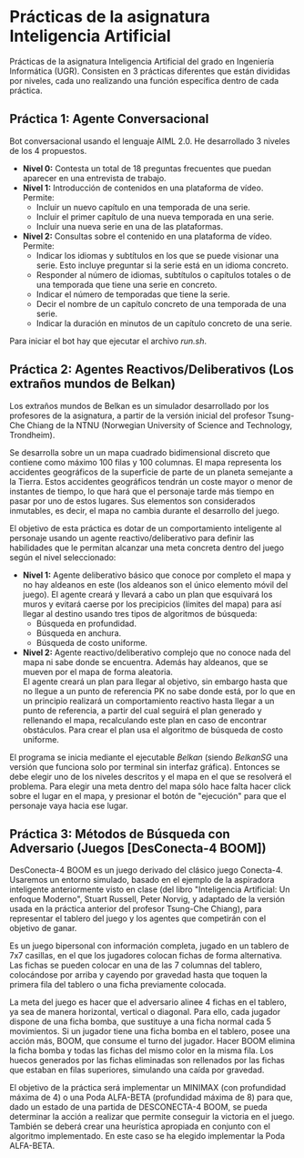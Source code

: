 # Prácticas de la asignatura Inteligencia Artificial #
Prácticas de la asignatura Inteligencia Artificial del grado en Ingeniería Informática (UGR). Consisten en 3 prácticas diferentes que están divididas por niveles, cada uno realizando una función específica dentro de cada práctica.

## Práctica 1: Agente Conversacional ##

Bot conversacional usando el lenguaje AIML 2.0. He desarrollado 3 niveles de los 4 propuestos.

- **Nivel 0:** Contesta un total de 18 preguntas frecuentes que puedan aparecer en una entrevista de trabajo.
- **Nivel 1:** Introducción de contenidos en una plataforma de vídeo. Permite:
   + Incluir un nuevo capítulo en una temporada de una serie.
   + Incluir el primer capítulo de una nueva temporada en una serie.
   + Incluir una nueva serie en una de las plataformas.
- **Nivel 2:** Consultas sobre el contenido en una plataforma de vídeo. Permite:
   + Indicar los idiomas y subtítulos en los que se puede visionar una serie. Esto incluye preguntar si la serie está en un idioma concreto.
   + Responder al número de idiomas, subtítulos o capítulos totales o de una temporada que tiene una serie en concreto.
   + Indicar el número de temporadas que tiene la serie.
   + Decir el nombre de un capítulo concreto de una temporada de una serie.
   + Indicar la duración en minutos de un capítulo concreto de una serie.

Para iniciar el bot hay que ejecutar el archivo *run.sh*.

## Práctica 2: Agentes Reactivos/Deliberativos (Los extraños mundos de Belkan)

Los extraños mundos de Belkan es un simulador desarrollado por los profesores de la asignatura, a partir de la versión inicial del profesor Tsung-Che Chiang de la NTNU (Norwegian University of Science and Technology, Trondheim).

Se desarrolla sobre un un mapa cuadrado bidimensional discreto que contiene como máximo 100 filas y 100 columnas. El mapa representa los accidentes geográficos de la superficie de parte de un planeta semejante a la Tierra. Estos accidentes geográficos tendrán un coste mayor o menor de instantes de tiempo, lo que hará que el personaje tarde más tiempo en pasar por uno de estos lugares. Sus elementos son considerados inmutables, es decir, el mapa no cambia durante el desarrollo del juego.

El objetivo de esta práctica es dotar de un comportamiento inteligente al personaje usando un agente reactivo/deliberativo para definir las habilidades que le permitan alcanzar una meta concreta dentro del juego según el nivel seleccionado:

- **Nivel 1:** Agente deliberativo básico que conoce por completo el mapa y no hay aldeanos en este (los aldeanos son el único elemento móvil del juego). El agente creará y llevará a cabo un plan que esquivará los muros y evitará caerse por los precipicios (límites del mapa) para así llegar al destino usando tres tipos de algoritmos de búsqueda:
   + Búsqueda en profundidad.
   + Búsqueda en anchura.
   + Búsqueda de costo uniforme.
- **Nivel 2:** Agente reactivo/deliberativo complejo que no conoce nada del mapa ni sabe donde se encuentra. Además hay aldeanos, que se mueven por el mapa de forma aleatoria.  
El agente creará un plan para llegar al objetivo, sin embargo hasta que no llegue a un punto de referencia PK no sabe donde está, por lo que en un principio realizará un comportamiento reactivo hasta llegar a un punto de referencia, a partir del cual seguirá el plan generado y rellenando el mapa, recalculando este plan en caso de encontrar obstáculos. Para crear el plan usa el algoritmo de búsqueda de costo uniforme.

El programa se inicia mediante el ejecutable *Belkan* (siendo *BelkanSG* una versión que funciona solo por terminal sin interfaz gráfica). Entonces se debe elegir uno de los niveles descritos y el mapa en el que se resolverá el problema. Para elegir una meta dentro del mapa sólo hace falta hacer click sobre el lugar en el mapa, y presionar el botón de "ejecución" para que el personaje vaya hacia ese lugar.

## Práctica 3: Métodos de Búsqueda con Adversario (Juegos [DesConecta-4 BOOM])

DesConecta-4 BOOM es un juego derivado del clásico juego Conecta-4. Usaremos un entorno simulado, basado en el ejemplo de la aspiradora inteligente anteriormente visto en clase (del libro "Inteligencia Artificial: Un enfoque Moderno", Stuart Russell, Peter Norvig, y adaptado de la versión usada en la práctica anterior del profesor Tsung-Che Chiang), para representar el tablero del juego y los agentes que competirán con el objetivo de ganar.

Es un juego bipersonal con información completa, jugado en un tablero de 7x7 casillas, en el que los jugadores colocan fichas de forma alternativa. Las fichas se pueden colocar en una de las 7 columnas del tablero, colocándose por arriba y cayendo por gravedad hasta que toquen la primera fila del tablero o una ficha previamente colocada.

La meta del juego es hacer que el adversario alinee 4 fichas en el tablero, ya sea de manera horizontal, vertical o diagonal. Para ello, cada jugador dispone de una ficha bomba, que sustituye a una ficha normal cada 5 movimientos. Si un jugador tiene una ficha bomba en el tablero, posee una acción más, BOOM, que consume el turno del jugador. Hacer BOOM elimina la ficha bomba y todas las fichas del mismo color en la misma fila. Los huecos generados por las fichas eliminadas son rellenados por las fichas que estaban en filas superiores, simulando una caída por gravedad.

El objetivo de la práctica será implementar un MINIMAX (con profundidad máxima de 4) o una Poda ALFA-BETA (profundidad máxima de 8) para que, dado un estado de una partida de DESCONECTA-4 BOOM, se pueda determinar la acción a realizar que permite conseguir la victoria en el juego. También se deberá crear una heurística apropiada en conjunto con el algoritmo implementado. En este caso se ha elegido implementar la Poda ALFA-BETA.
